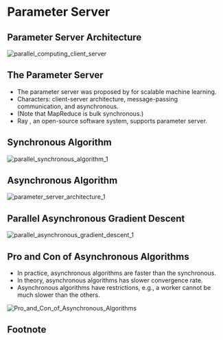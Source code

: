 # Parameter Server

## Parameter Server Architecture

![parallel\_computing\_client\_server](<../.gitbook/assets/parallel\_computing\_client\_server (1).png>)

## The Parameter Server

* The parameter server was proposed by for scalable machine learning.
* Characters: client-server architecture, message-passing communication, and asynchronous.
* (Note that MapReduce is bulk synchronous.)
* Ray , an open-source software system, supports parameter server.

## Synchronous Algorithm

![parallel\_synchronous\_algorithm\_1](<../.gitbook/assets/parallel\_synchronous\_algorithm\_1 (1).png>)

## Asynchronous Algorithm

![parameter\_server\_architecture\_1](<../.gitbook/assets/parameter\_server\_architecture\_1 (1).png>)

## Parallel Asynchronous Gradient Descent

![parallel\_asynchronous\_gradient\_descent\_1](<../.gitbook/assets/parallel\_asynchronous\_gradient\_descent\_1 (1).png>)

## Pro and Con of Asynchronous Algorithms

* In practice, asynchronous algorithms are faster than the synchronous.
* In theory, asynchronous algorithms has slower convergence rate.
* Asynchronous algorithms have restrictions, e.g., a worker cannot be much slower than the others.

![Pro\_and\_Con\_of\_Asynchronous\_Algorithms](<../.gitbook/assets/Pro\_and\_Con\_of\_Asynchronous\_Algorithms (1).png>)

## Footnote
